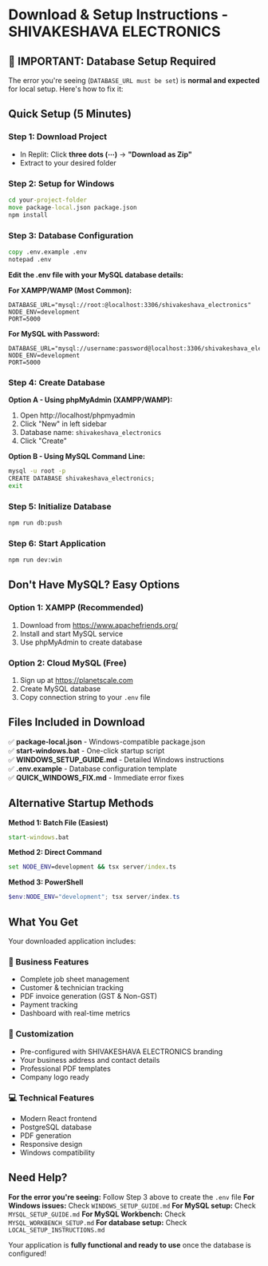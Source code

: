 # Download & Setup Instructions - SHIVAKESHAVA ELECTRONICS

## 🚨 IMPORTANT: Database Setup Required

The error you're seeing (`DATABASE_URL must be set`) is **normal and expected** for local setup. Here's how to fix it:

## Quick Setup (5 Minutes)

### Step 1: Download Project
- In Replit: Click **three dots (⋯)** → **"Download as Zip"**
- Extract to your desired folder

### Step 2: Setup for Windows
```cmd
cd your-project-folder
move package-local.json package.json
npm install
```

### Step 3: Database Configuration
```cmd
copy .env.example .env
notepad .env
```

**Edit the .env file with your MySQL database details:**

**For XAMPP/WAMP (Most Common):**
```env
DATABASE_URL="mysql://root:@localhost:3306/shivakeshava_electronics"
NODE_ENV=development
PORT=5000
```

**For MySQL with Password:**
```env
DATABASE_URL="mysql://username:password@localhost:3306/shivakeshava_electronics"
NODE_ENV=development
PORT=5000
```

### Step 4: Create Database
**Option A - Using phpMyAdmin (XAMPP/WAMP):**
1. Open http://localhost/phpmyadmin
2. Click "New" in left sidebar
3. Database name: `shivakeshava_electronics`
4. Click "Create"

**Option B - Using MySQL Command Line:**
```cmd
mysql -u root -p
CREATE DATABASE shivakeshava_electronics;
exit
```

### Step 5: Initialize Database
```cmd
npm run db:push
```

### Step 6: Start Application
```cmd
npm run dev:win
```

## Don't Have MySQL? Easy Options

### Option 1: XAMPP (Recommended)
1. Download from https://www.apachefriends.org/
2. Install and start MySQL service
3. Use phpMyAdmin to create database

### Option 2: Cloud MySQL (Free)
1. Sign up at https://planetscale.com
2. Create MySQL database
3. Copy connection string to your `.env` file

## Files Included in Download

✅ **package-local.json** - Windows-compatible package.json  
✅ **start-windows.bat** - One-click startup script  
✅ **WINDOWS_SETUP_GUIDE.md** - Detailed Windows instructions  
✅ **.env.example** - Database configuration template  
✅ **QUICK_WINDOWS_FIX.md** - Immediate error fixes  

## Alternative Startup Methods

**Method 1: Batch File (Easiest)**
```cmd
start-windows.bat
```

**Method 2: Direct Command**
```cmd
set NODE_ENV=development && tsx server/index.ts
```

**Method 3: PowerShell**
```powershell
$env:NODE_ENV="development"; tsx server/index.ts
```

## What You Get

Your downloaded application includes:

### 🏢 Business Features
- Complete job sheet management
- Customer & technician tracking
- PDF invoice generation (GST & Non-GST)
- Payment tracking
- Dashboard with real-time metrics

### 🎨 Customization
- Pre-configured with SHIVAKESHAVA ELECTRONICS branding
- Your business address and contact details
- Professional PDF templates
- Company logo ready

### 💻 Technical Features
- Modern React frontend
- PostgreSQL database
- PDF generation
- Responsive design
- Windows compatibility

## Need Help?

**For the error you're seeing:** Follow Step 3 above to create the `.env` file
**For Windows issues:** Check `WINDOWS_SETUP_GUIDE.md`
**For MySQL setup:** Check `MYSQL_SETUP_GUIDE.md`
**For MySQL Workbench:** Check `MYSQL_WORKBENCH_SETUP.md`
**For database setup:** Check `LOCAL_SETUP_INSTRUCTIONS.md`

Your application is **fully functional and ready to use** once the database is configured!